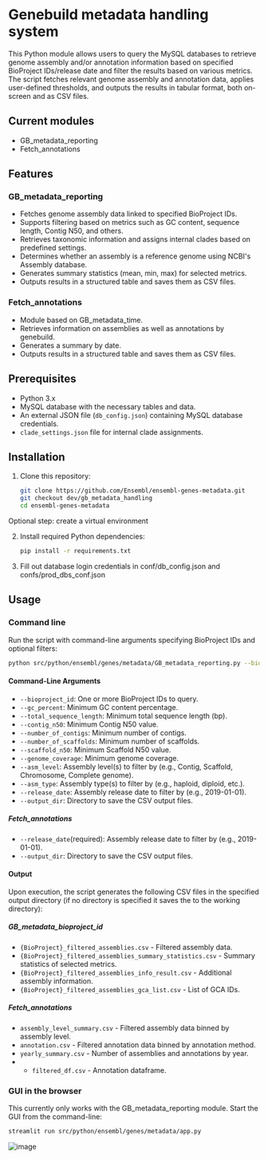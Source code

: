 # Genebuild metadata handling system

This Python module allows users to query the MySQL databases to retrieve genome assembly and/or annotation information based on specified BioProject IDs/release date  and filter the results based on various metrics. The script fetches relevant genome assembly and annotation data, applies user-defined thresholds, and outputs the results in tabular format, both on-screen and as CSV files.

## Current modules
- GB_metadata_reporting
- Fetch_annotations

## Features
### GB_metadata_reporting
- Fetches genome assembly data linked to specified BioProject IDs.
- Supports filtering based on metrics such as GC content, sequence length, Contig N50, and others.
- Retrieves taxonomic information and assigns internal clades based on predefined settings.
- Determines whether an assembly is a reference genome using NCBI's Assembly database.
- Generates summary statistics (mean, min, max) for selected metrics.
- Outputs results in a structured table and saves them as CSV files.

### Fetch_annotations
- Module based on GB_metadata_time.
- Retrieves information on assemblies as well as annotations by genebuild.
- Generates a summary by date.
- Outputs results in a structured table and saves them as CSV files.


## Prerequisites
- Python 3.x
- MySQL database with the necessary tables and data.
- An external JSON file (`db_config.json`) containing MySQL database credentials.
- `clade_settings.json` file for internal clade assignments.

## Installation
1. Clone this repository:
   ```sh
   git clone https://github.com/Ensembl/ensembl-genes-metadata.git
   git checkout dev/gb_metadata_handling
   cd ensembl-genes-metadata
   ```
Optional step: create a virtual environment 

2. Install required Python dependencies:
   ```sh
   pip install -r requirements.txt
   ```

3. Fill out database login credentials in conf/db_config.json and confs/prod_dbs_conf.json



## Usage

### Command line
Run the script with command-line arguments specifying BioProject IDs and optional filters:
```sh
python src/python/ensembl/genes/metadata/GB_metadata_reporting.py --bioproject_id PRJEB40665 PRJEB61747 --asm_level "Complete genome" --output_dir ./results
```

#### Command-Line Arguments
- `--bioproject_id`: One or more BioProject IDs to query.
- `--gc_percent`: Minimum GC content percentage.
- `--total_sequence_length`: Minimum total sequence length (bp).
- `--contig_n50`: Minimum Contig N50 value.
- `--number_of_contigs`: Minimum number of contigs.
- `--number_of_scaffolds`: Minimum number of scaffolds.
- `--scaffold_n50`: Minimum Scaffold N50 value.
- `--genome_coverage`: Minimum genome coverage.
- `--asm_level`: Assembly level(s) to filter by (e.g., Contig, Scaffold, Chromosome, Complete genome).
- `--asm_type`: Assembly type(s) to filter by (e.g., haploid, diploid, etc.).
- `--release_date`: Assembly release date to filter by (e.g., 2019-01-01).
- `--output_dir`: Directory to save the CSV output files.


##### Fetch_annotations
- `--release_date`(required): Assembly release date to filter by (e.g., 2019-01-01).
- `--output_dir`: Directory to save the CSV output files.

#### Output

Upon execution, the script generates the following CSV files in the specified output directory (if no directory is specified it saves the to the working directory):
##### GB_metadata_bioproject_id
- `{BioProject}_filtered_assemblies.csv` - Filtered assembly data.
- `{BioProject}_filtered_assemblies_summary_statistics.csv` - Summary statistics of selected metrics.
- `{BioProject}_filtered_assemblies_info_result.csv` - Additional assembly information.
- `{BioProject}_filtered_assemblies_gca_list.csv` - List of GCA IDs.


##### Fetch_annotations
- `assembly_level_summary.csv` - Filtered assembly data binned by assembly level.
- `annotation.csv` - Filtered annotation data binned by annotation method.
- `yearly_summary.csv` - Number of assemblies and annotations by year.
- - `filtered_df.csv` - Annotation dataframe.


### GUI in the browser
This currently only works with the GB_metadata_reporting module.
Start the GUI from the command-line:
```sh
streamlit run src/python/ensembl/genes/metadata/app.py
```

![image](https://github.com/user-attachments/assets/c3aa162d-a616-432a-a0ed-7236ef072c8c)
















